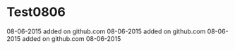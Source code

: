 # Test0806
08-06-2015
added on github.com 08-06-2015
added on github.com 08-06-2015
added on github.com 08-06-2015
